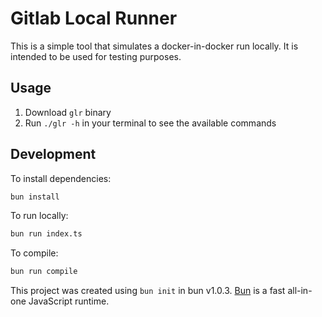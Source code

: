 # Gitlab Local Runner

This is a simple tool that simulates a docker-in-docker run locally. It is intended to be used for testing purposes.

## Usage
1. Download `glr` binary
1. Run `./glr -h` in your terminal to see the available commands

## Development

To install dependencies:

```bash
bun install
```

To run locally:

```bash
bun run index.ts
```

To compile:

```bash
bun run compile
```

This project was created using `bun init` in bun v1.0.3. [Bun](https://bun.sh) is a fast all-in-one JavaScript runtime.
